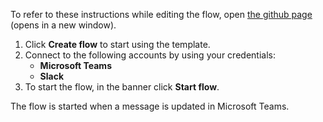 To refer to these instructions while editing the flow, open [the github page](https://github.com/ot4i/app-connect-templates/tree/master/resources/markdown/Send%20a%20Slack%20message%20for%20every%20updated%20message%20in%20Microsoft%20Teams_instructions.md) (opens in a new window).

1.	Click **Create flow** to start using the template.
2.	Connect to the following accounts by using your credentials:
    - **Microsoft Teams**
    - **Slack** 
3.	To start the flow, in the banner click **Start flow**.

The flow is started when a message is updated in Microsoft Teams.
